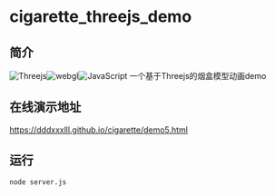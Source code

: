 # cigarette_threejs_demo

## 简介
<img src="https://img.shields.io/badge/-Threejs-blue" alt="Threejs"><img src="https://img.shields.io/badge/-webgl-orange" alt="webgl"><img src="https://img.shields.io/badge/-JavaScript-lightgrey" alt="JavaScript">
一个基于Threejs的烟盒模型动画demo

## 在线演示地址
<a href="https://dddxxxlll.github.io/cigarette/demo5.html">https://dddxxxlll.github.io/cigarette/demo5.html</a>

## 运行
```
node server.js
```